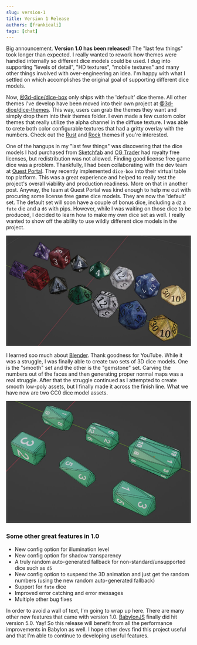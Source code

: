 ```yaml
---
slug: version-1
title: Version 1 Release
authors: [frankieali]
tags: [chat]
---
```


Big announcement. __Version 1.0 has been released!__ The "last few things" took longer than expected. I really wanted to rework how themes were handled internally so different dice models could be used. I dug into supporting "levels of detail", "HD textures", "mobile textures" and many other things involved with over-engineering an idea. I'm happy with what I settled on which accomplishes the original goal of supporting different dice models. 

Now, [@3d-dice/dice-box](https://github.com/3d-dice/dice-box) only ships with the 'default' dice theme. All other themes I've develop have been moved into their own project at [@3d-dice/dice-themes](https://github.com/3d-dice/dice-themes). This way, users can grab the themes they want and simply drop them into their themes folder. I even made a few custom color themes that really utilize the alpha channel in the diffuse texture. I was able to crete both color configurable textures that had a gritty overlay with the numbers. Check out the [Rust](https://github.com/3d-dice/dice-themes/tree/main/themes/rust) and [Rock](https://github.com/3d-dice/dice-themes/tree/main/themes/rock) themes if you're interested.

One of the hangups in my "last few things" was discovering that the dice models I had purchased from [Sketchfab](https://sketchfab.com/search?q=dice&type=models) and [CG Trader](https://www.cgtrader.com/3d-models?keywords=dice) had royalty free licenses, but redistribution was not allowed. Finding good license free game dice was a problem. Thankfully, I had been collaborating with the dev team at [Quest Portal](https://questportal.com/). They recently implemented `dice-box` into their virtual table top platform. This was a great experience and helped to really test the project's overall viability and production readiness. More on that in another post. Anyway, the team at Quest Portal was kind enough to help me out with procuring some license free game dice models. They are now the 'default' set. The default set will soon have a couple of bonus dice, including a `d2` a `fate` die and a `d6` with pips. However, while I was waiting on those dice to be produced, I decided to learn how to make my own dice set as well. I really wanted to show off the ability to use wildly different dice models in the project.

![Dice models in Blender](/img/diceModels-mat-wireframe.jpg)

I learned soo much about [Blender](https://www.blender.org/). Thank goodness for YouTube. While it was a struggle, I was finally able to create two sets of 3D dice models. One is the "smooth" set and the other is the "gemstone" set. Carving the numbers out of the faces and then generating proper normal maps was a real struggle. After that the struggle continued as I attempted to create smooth low-poly assets, but I finally made it across the finish line. What we have now are two CC0 dice model assets.

![Gemstone models in Blender](/img/gemstone-wireframe.jpg)

### Some other great features in 1.0
 - New config option for illumination level
 - New config option for shadow transparency
 - A truly random auto-generated fallback for non-standard/unsupported dice such as `d5`
 - New config option to suspend the 3D animation and just get the random numbers (using the new random auto-generated fallback)
 - Support for `fate` dice
 - Improved error catching and error messages
 - Multiple other bug fixes

In order to avoid a wall of text, I'm going to wrap up here. There are many other new features that came with version 1.0. [BabylonJS](https://www.babylonjs.com/) finally did hit version 5.0. Yay! So this release will benefit from all the performance improvements in Babylon as well. I hope other devs find this project useful and that I'm able to continue to developing useful features.